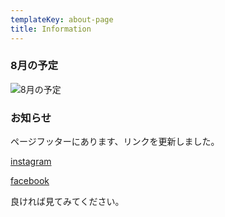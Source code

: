 ```yaml
---
templateKey: about-page
title: Information
---
```

### 8月の予定

![8月の予定](/img/2019_08.png)


### お知らせ

ページフッターにあります、リンクを更新しました。

[instagram](https://www.instagram.com/bakerylico/)

[facebook](https://www.facebook.com/kana.shinomiya.3)

良ければ見てみてください。